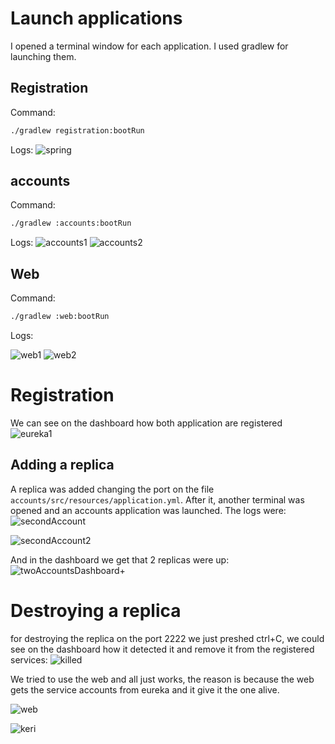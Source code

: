 # Launch applications
I opened a terminal window for each application. I used gradlew for launching them.

## Registration 
Command:
```bash
./gradlew registration:bootRun
```
Logs:
![spring](https://user-images.githubusercontent.com/46299278/148803519-4b7b6e48-c1f1-4567-8547-d152685d6c95.png)


## accounts 
Command:
```bash
./gradlew :accounts:bootRun
```
Logs:
![accounts1](https://user-images.githubusercontent.com/46299278/148802669-4f7435a9-7a67-47fa-a7dc-682e2eaa91bc.png)
![accounts2](https://user-images.githubusercontent.com/46299278/148802695-00bee83a-e275-420c-8bc6-a04979871f2b.png)
## Web
Command:
```bash
./gradlew :web:bootRun
```
Logs:

![web1](https://user-images.githubusercontent.com/46299278/148803338-e924155c-354c-448a-b8af-0e280bf9d83b.png)
![web2](https://user-images.githubusercontent.com/46299278/148803346-debc8fde-a2ea-4bd2-9f31-39dd5d67990e.png)

# Registration
We can see on the dashboard how both application are registered
![eureka1](https://user-images.githubusercontent.com/46299278/148803736-4bc91685-a728-4e65-ab13-48dbaffbe629.png)

## Adding a replica
A replica was added changing the port on the file ```accounts/src/resources/application.yml```. After it, another terminal was opened and an accounts application was launched.
The logs were:
![secondAccount](https://user-images.githubusercontent.com/46299278/148804213-151b7688-5776-41e2-8ac0-9d88e9b0ab53.png)

![secondAccount2](https://user-images.githubusercontent.com/46299278/148804230-110dc306-5b07-4953-9c5f-731bd6746a0c.png)

And in the dashboard we get that 2 replicas were up:
![twoAccountsDashboard+](https://user-images.githubusercontent.com/46299278/148804305-06cec7bb-da6c-493b-827d-b0c5fee01e22.png)

# Destroying a replica
for destroying the replica on the port 2222 we just preshed  ctrl+C, we could see on the dashboard how it detected it and remove it from the registered services:
![killed](https://user-images.githubusercontent.com/46299278/148804686-cd842eac-282a-469f-ab23-de7b5be339c6.png)

We tried to use the web and all just works, the reason is because the web gets the service accounts from eureka and it give it the one alive.



![web](https://user-images.githubusercontent.com/46299278/148804829-87ce5c95-44e8-4980-9725-5480b0ae6c2f.png)




![keri](https://user-images.githubusercontent.com/46299278/148804837-faffa2fc-95bf-4cee-9831-beeaa8f159c0.png)



